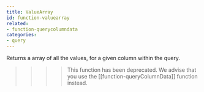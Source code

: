```yaml
---
title: ValueArray
id: function-valuearray
related:
- function-querycolumndata
categories:
- query
---
```


Returns a array of all the values, for a given column within the query.

>>>> This function has been deprecated. We advise that you use the [[function-queryColumnData]] function instead.
